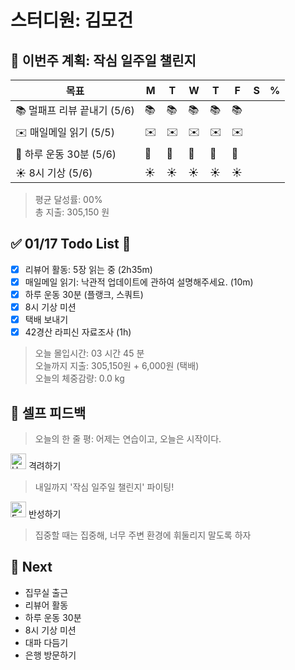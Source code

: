 # 스터디원: 김모건

## 🚀 이번주 계획: 작심 일주일 챌린지

| 목표                        | M   | T   | W   | T   | F   | S   | %   |
| --------------------------- | --- | --- | --- | --- | --- | --- | --- |
| 📚 멀패프 리뷰 끝내기 (5/6) | 📚  | 📚  | 📚  | 📚  | 📚  |     |     |
| ✉️ 매일메일 읽기 (5/5)      | ✉️  | ✉️  | ✉️  | ✉️  | ✉️  |     |     |
| 💪 하루 운동 30분 (5/6)     | 💪  | 💪  | 💪  | 💪  | 💪  |     |     |
| ☀️ 8시 기상 (5/6)           | ☀️  | ☀️  | ☀️  | ☀️  | ☀️  |     |     |

> 평균 달성률: 00% <br>
> 총 지출: 305,150 원 <br>

## ✅ 01/17 Todo List 🌅

- [x] 리뷰어 활동: 5장 읽는 중 (2h35m)
- [x] 매일메일 읽기: 낙관적 업데이트에 관하여 설명해주세요. (10m)
- [x] 하루 운동 30분 (플랭크, 스쿼트)
- [x] 8시 기상 미션
- [x] 택배 보내기
- [x] 42경산 라피신 자료조사 (1h)

> 오늘 몰입시간: 03 시간 45 분<br>
> 오늘까지 지출: 305,150원 + 6,000원 (택배)<br>
> 오늘의 체중감량: 0.0 kg

## 🎉 셀프 피드백

> 오늘의 한 줄 평: 어제는 연습이고, 오늘은 시작이다.

<img src="https://raw.githubusercontent.com/Tarikul-Islam-Anik/Animated-Fluent-Emojis/master/Emojis/Smilies/Hugging%20Face.png" alt="Hugging Face" width="25" height="25"> 격려하기</img>

> 내일까지 '작심 일주일 챌린지' 파이팅! <br>

<img src="https://raw.githubusercontent.com/Tarikul-Islam-Anik/Animated-Fluent-Emojis/master/Emojis/Smilies/Face%20with%20Monocle.png" alt="Face with Monocle" width="25" height="25"> 반성하기</img>

> 집중할 때는 집중해, 너무 주변 환경에 휘둘리지 말도록 하자 <br>

## 🌱 Next

- 집무실 출근
- 리뷰어 활동
- 하루 운동 30분
- 8시 기상 미션
- 대파 다듬기
- 은행 방문하기
